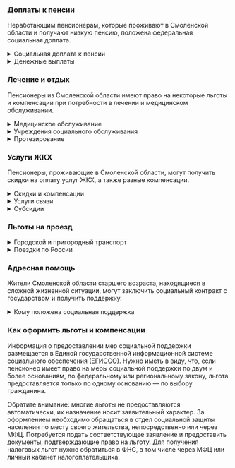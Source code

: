 ### Доплаты к пенсии
Неработающим пенсионерам, которые проживают в Смоленской области и получают низкую пенсию, положена федеральная социальная доплата.
<details>
<summary>Социальная доплата к пенсии</summary>

В Смоленской области региональный прожиточный минимум пенсионера ниже общефедерального. Поэтому неработающим пенсионерам с низким размером пенсии производится федеральная социальная доплата к пенсии до прожиточного минимума. В 2021 году эта сумма [составляет](https://pfr.gov.ru/grazhdanam/pensionres/soc_doplata/~7905) 10 022 рубля. Для назначения этой выплаты необходимо обращаться в территориальное отделение Пенсионного фонда (ПФР) по месту жительства.
</details>
<details>
<summary>Денежные выплаты</summary>

Если пенсионер относится к льготной категории, ему полагается ежемесячная денежная выплата (ЕДВ), которая регулярно индексируется.

В [Смоленской](https://docs.cntd.ru/document/939003237) области ветераны труда ежемесячно получают 523,57 рубля, труженики тыла — 741,75 рубля. ЕДВ для реабилитированных и пострадавших от репрессий пенсионеров составляет 783,58 рубля.
</details>

### Лечение и отдых
Пенсионеры из Смоленской области имеют право на некоторые льготы и компенсации при потребности в лечении и медицинском обслуживании.
<details>
<summary>Медицинское обслуживание</summary>

Смоленские труженики тыла сохраняют обслуживание в поликлиниках и других медицинских учреждениях, к которым они были прикреплены до выхода на пенсию. Оказание медицинской помощи вне очереди получают реабилитированные и пострадавшие от репрессий пенсионеры, а также ветераны труда и труженики тыла.
</details>
<details>
<summary>Учреждения социального обслуживания</summary>

Внеочередной приём в дома-интернаты для престарелых и инвалидов, учреждения социального обслуживания предоставляют труженикам тыла, а также реабилитированным и пострадавшим от репрессий, а также детям войны.
</details>
<details>
<summary>Протезирование</summary>

В [Смоленской](https://docs.cntd.ru/document/939003237) области ветеранам труда, труженикам тыла, реабилитированным и пострадавшим от репрессий полагается бесплатное изготовление и ремонт зубных протезов (кроме расходов на оплату стоимости драгоценных металлов и металлокерамики). Смоленских тружеников тыла также бесплатно обеспечивают другими протезами и протезно-ортопедическими изделиями, а реабилитированные и репрессированные пенсионеры имеют право на их льготное предоставление.
</details>

### Услуги ЖКХ
Пенсионеры, проживающие в Смоленской области, могут получить скидки на оплату услуг ЖКХ, а также разные компенсации. 
<details>
<summary>Скидки и компенсации</summary>

Ветеранам труда, реабилитированным и пострадавшим от политических репрессий полагается компенсация в размере 50% за оплату жилого помещения и коммунальных услуг, а также оплату капремонта.

Одинокие неработающие пенсионеры по достижении 70 лет освобождаются от взносов на капремонт на 50%, а с 80-летнего возраста — полностью. Льгота распространяется также на граждан указанного возраста, семья которых состоит из неработающих граждан пенсионного возраста (мужчины — старше 60 лет, женщины — 55 лет). 
</details>
<details>
<summary>Услуги связи</summary>

Смоленским реабилитированным пенсионерам полагается первоочередная и бесплатная установка телефона.
</details>
<details>
<summary>Субсидии</summary>

Пенсионеры могут получить субсидию на оплату услуг ЖКХ при расходах на «коммуналку» 22% совокупного дохода семьи. Для малообеспеченных граждан данный порог снижается: при доходах ниже прожиточного минимума доля расходов уменьшается на поправочный коэффициент, равный среднедушевому доходу семьи к прожиточному минимуму.
</details>

### Льготы на проезд
<details>
<summary> Городской и пригородный транспорт</summary>

В [Смоленской](https://docs.cntd.ru/document/494107805) области пенсионеры, являющиеся ветеранами труда, инвалидами, реабилитированными или пострадавшими от репрессий, могут приобрести льготные проездные билеты на проезд городским пассажирским транспортом.
</details>
<details>
<summary>Поездки по России</summary>

Реабилитированные смоленские пенсионеры один раз в год имеют право на бесплатный проезд железнодорожным транспортом по территории России туда и обратно. Если в пункт назначения поезда не ходят, предоставляется скидка 50% стоимости проезда водным, воздушным или автомобильным транспортом.
</details>

### Адресная помощь
Жители Смоленской области старшего возраста, находящиеся в сложной жизненной ситуации, могут заключить социальный контракт с государством и получить поддержку.
<details>
<summary>Кому положена социальная поддержка</summary>

Пенсионерам, оказавшимся в трудной жизненной ситуации по не зависящим от них причинам или в связи со стихийным бедствием, экстремальной ситуацией, оказывается адресная помощь. Она предоставляется путём выплаты пособий либо в натуральной форме (обеспечение одеждой, обувью, лекарствами, организация лечения и ухода, проведение ремонта жилья или установка приборов учёта и пр.). С нуждающимися пенсионерами может быть заключён социальный контракт.
</details>

### Как оформить льготы и компенсации 
Информация о предоставлении мер социальной поддержки размещается в Единой государственной информационной системе социального обеспечения ([ЕГИССО](http://egisso.ru/site/client/#/)). Нужно иметь в виду, что, если пенсионер имеет право на меры социальной поддержки по двум и более основаниям, по федеральному или региональному закону, льгота предоставляется только по одному основанию — по выбору гражданина.

Обратите внимание: многие льготы не предоставляются автоматически, их назначение носит заявительный характер. За оформлением необходимо обращаться в отдел социальной защиты населения по месту своего жительства, непосредственно или через МФЦ. Потребуется подать соответствующее заявление и предоставить документы, подтверждающие право на льготу. Для получения налоговых льгот нужно обратиться в ФНС, в том числе через МФЦ или личный кабинет налогоплательщика.
